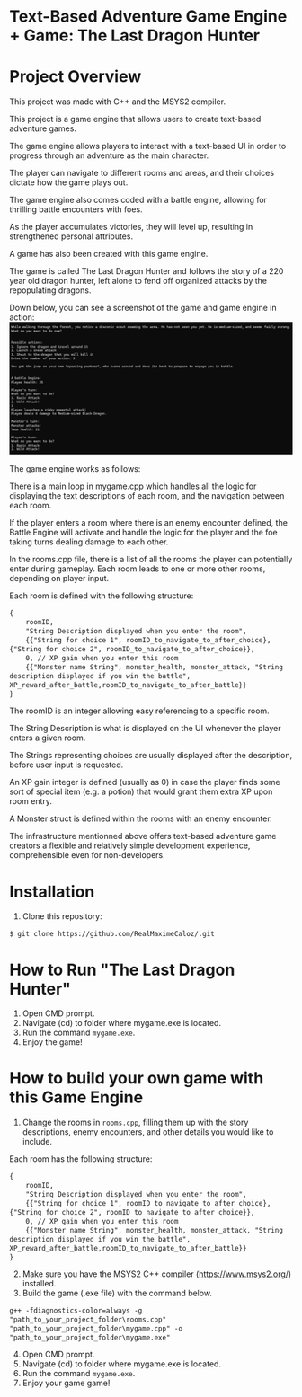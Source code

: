 # Text-Based Adventure Game Engine + Game: The Last Dragon Hunter

# Project Overview
This project was made with C++ and the MSYS2 compiler.

This project is a game engine that allows users to create text-based adventure games.

The game engine allows players to interact with a text-based UI in order to progress through an adventure as the main character.

The player can navigate to different rooms and areas, and their choices dictate how the game plays out.

The game engine also comes coded with a battle engine, allowing for thrilling battle encounters with foes.

As the player accumulates victories, they will level up, resulting in strengthened personal attributes.

A game has also been created with this game engine. 

The game is called The Last Dragon Hunter and follows the story of a 220 year old dragon hunter, left alone to fend off organized attacks by the repopulating dragons.

Down below, you can see a screenshot of the game and game engine in action:
![game](https://github.com/RealMaximeCaloz/Portfolio/blob/4692cc69ce89ab5b3396e04c3d928a71023e3056/the_last_dragon_hunter_gameplay_screenshot.png)

The game engine works as follows:

There is a main loop in mygame.cpp which handles all the logic for displaying the text descriptions of each room, and the navigation between each room.

If the player enters a room where there is an enemy encounter defined, the Battle Engine will activate and handle the logic for the player and the foe taking turns dealing damage to each other.

In the rooms.cpp file, there is a list of all the rooms the player can potentially enter during gameplay. Each room leads to one or more other rooms, depending on player input.

Each room is defined with the following structure:
```
{
    roomID,
    "String Description displayed when you enter the room",
    {{"String for choice 1", roomID_to_navigate_to_after_choice},{"String for choice 2", roomID_to_navigate_to_after_choice}}, 
    0, // XP gain when you enter this room
    {{"Monster name String", monster_health, monster_attack, "String description displayed if you win the battle", XP_reward_after_battle,roomID_to_navigate_to_after_battle}}
}
```

The roomID is an integer allowing easy referencing to a specific room.

The String Description is what is displayed on the UI whenever the player enters a given room.

The Strings representing choices are usually displayed after the description, before user input is requested.

An XP gain integer is defined (usually as 0) in case the player finds some sort of special item (e.g. a potion) that would grant them extra XP upon room entry.

A Monster struct is defined within the rooms with an enemy encounter.


The infrastructure mentionned above offers text-based adventure game creators a flexible and relatively simple development experience, comprehensible even for non-developers.

# Installation
1. Clone this repository:
```
$ git clone https://github.com/RealMaximeCaloz/.git
``` 

# How to Run "The Last Dragon Hunter"
1. Open CMD prompt.
2. Navigate (cd) to folder where mygame.exe is located.
3. Run the command `mygame.exe`.
4. Enjoy the game!

# How to build your own game with this Game Engine
1. Change the rooms in `rooms.cpp`, filling them up with the story descriptions, enemy encounters, and other details you would like to include. 

Each room has the following structure:
```
{
    roomID,
    "String Description displayed when you enter the room",
    {{"String for choice 1", roomID_to_navigate_to_after_choice},{"String for choice 2", roomID_to_navigate_to_after_choice}}, 
    0, // XP gain when you enter this room
    {{"Monster name String", monster_health, monster_attack, "String description displayed if you win the battle", XP_reward_after_battle,roomID_to_navigate_to_after_battle}}
}
```
2. Make sure you have the MSYS2 C++ compiler (https://www.msys2.org/) installed.
3. Build the game (.exe file) with the command below.
```
g++ -fdiagnostics-color=always -g "path_to_your_project_folder\rooms.cpp" "path_to_your_project_folder\mygame.cpp" -o "path_to_your_project_folder\mygame.exe"
```
4. Open CMD prompt.
5. Navigate (cd) to folder where mygame.exe is located.
6. Run the command `mygame.exe`.
7. Enjoy your game game!
